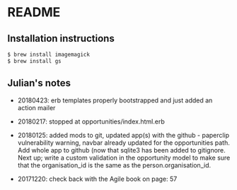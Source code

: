 # README

## Installation instructions

```bash
$ brew install imagemagick
$ brew install gs
```

## Julian's notes

* 20180423: erb templates properly bootstrapped and just added an action mailer

* 20180217: stopped at opportunities/index.html.erb

* 20180125: added mods to git, updated app(s) with the github - paperclip vulnerability warning, navbar already updated
for the opportunities path.  Add whole app to github (now that sqlite3 has been added to gitignore.
Next up; write a custom validation in the opportunity model to make sure that the organisation_id is the same as the
person.organisation_id.

* 20171220: check back with the Agile book on page: 57